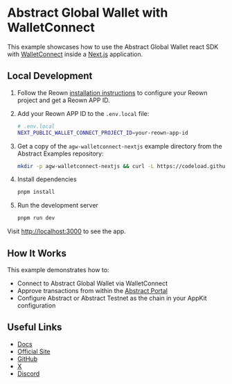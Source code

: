 # Abstract Global Wallet with WalletConnect

This example showcases how to use the Abstract Global Wallet react SDK with [WalletConnect](https://walletconnect.com/) inside a [Next.js](https://nextjs.org/) application.

## Local Development

1. Follow the Reown [installation instructions](https://docs.reown.com/appkit/next/core/installation) to configure your Reown project and get a Reown APP ID.

2. Add your Reown APP ID to the `.env.local` file:

   ```bash
   # .env.local
   NEXT_PUBLIC_WALLET_CONNECT_PROJECT_ID=your-reown-app-id
   ```

3. Get a copy of the `agw-walletconnect-nextjs` example directory from the Abstract Examples repository:

   ```bash
   mkdir -p agw-walletconnect-nextjs && curl -L https://codeload.github.com/Abstract-Foundation/examples/tar.gz/main | tar -xz --strip=2 -C agw-walletconnect-nextjs examples-main/agw-walletconnect-nextjs && cd agw-walletconnect-nextjs
   ```

4. Install dependencies

   ```bash
   pnpm install
   ```

5. Run the development server

   ```bash
   pnpm run dev
   ```

Visit [http://localhost:3000](http://localhost:3000) to see the app.

## How It Works

This example demonstrates how to:

- Connect to Abstract Global Wallet via WalletConnect
- Approve transactions from within the [Abstract Portal](https://portal.abs.xyz/profile)
- Configure Abstract or Abstract Testnet as the chain in your AppKit configuration

## Useful Links

- [Docs](https://docs.abs.xyz/)
- [Official Site](https://abs.xyz/)
- [GitHub](https://github.com/Abstract-Foundation)
- [X](https://x.com/AbstractChain)
- [Discord](https://discord.com/invite/abstractchain)
